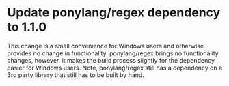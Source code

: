 # Update ponylang/regex dependency to 1.1.0

This change is a small convenience for Windows users and otherwise provides no change in functionality.
ponylang/regex brings no functionality changes, however, it makes the build process slightly for the dependency easier for Windows users. Note, ponylang/regex still has a dependency on a 3rd party library that still has to be built by hand.